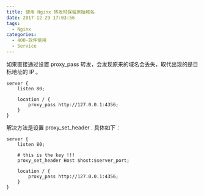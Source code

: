 ```yaml
---
title: 使用 Nginx 转发时保留原始域名
date: 2017-12-29 17:03:56
tags:
  - Nginx
categories: 
  - 400-软件使用
  - Service
---
```


如果直接通过设置 proxy_pass 转发，会发现原来的域名会丢失，取代出现的是目标地址的 IP 。

    server {
        listen 80;

        location / {
            proxy_pass http://127.0.0.1:4356;
        }
    }

解决方法是设置 proxy_set_header . 具体如下：

    server {
        listen 80;

        # this is the key !!!
        proxy_set_header Host $host:$server_port;

        location / {
            proxy_pass http://127.0.0.1:4356;
        }
    }